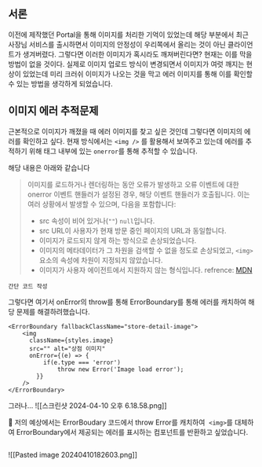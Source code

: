 ## 서론
이전에 제작했던 Portal을 통해 이미지를 처리한 기억이 있었는데 해당 부분에서 최근 사장님 서비스를 출시하면서 이미지의 안정성이 우리쪽에서 올리는 것이 아닌 클라이언트가 생겨버렸다. 그렇다면 이러한 이미지가 혹시라도 깨져버린다면? 현재는 이를 막을 방법이 없을 것이다. 실제로 이미지 업로드 방식이 변경되면서 이미지가 여럿 깨지는 현상이 있었는데 미리 크러쉬 이미지가 나오는 것을 막고 에러 이미지를 통해 이를 확인할 수 있는 방법을 생각하게 되었습니다.

## 이미지 에러 추적문제

근본적으로 이미지가 깨졌을 때 에러 이미지를 찾고 싶은 것인데 그렇다면 이미지의 에러를 확인하고 싶다.
현재 방식에서는 `<img />` 를 활용해서 보여주고 있는데 에러를 추적하기 위해 태그 내부에 있는 `onerror`를 통해 추적할 수 있습니다.

해당 내용은 아래와 같습니다

> 이미지를 로드하거나 렌더링하는 동안 오류가 발생하고 오류 이벤트에 대한 onerror 이벤트 핸들러가 설정된 경우, 해당 이벤트 핸들러가 호출됩니다. 이는 여러 상황에서 발생할 수 있으며, 다음을 포함합니다:
> 
> - src 속성이 비어 있거나(`""`) `null`입니다.
> - src URL이 사용자가 현재 방문 중인 페이지의 URL과 동일합니다.
> - 이미지가 로드되지 않게 하는 방식으로 손상되었습니다.
> - 이미지의 메타데이터가 그 차원을 검색할 수 없을 정도로 손상되었고, `<img>` 요소의 속성에 차원이 지정되지 않았습니다.
> - 이미지가 사용자 에이전트에서 지원하지 않는 형식입니다.
> refrence: [MDN](https://developer.mozilla.org/en-US/docs/Web/HTML/Element/img#image_loading_errors)

```tsx
간단 코드 작성
```

그렇다면 여기서 onError의 throw를 통해 ErrorBoundary를 통해 에러를 캐치하여 해당 문제를 해결하려했습니다. 
```tsx
<ErrorBoundary fallbackClassName="store-detail-image">
	<img 
	  className={styles.image}
	  src="" alt="상점 이미지"
	  onError={(e) => { 
		  if(e.type === 'error') 
			  throw new Error('Image load error'); 
		}}
	/>
</ErrorBoundary>
```

그러나...
![[스크린샷 2024-04-10 오후 6.18.58.png]]


저의 예상에서는 ErrorBoudary 코드에서 throw Error를 캐치하여 <img> `<img>`를 대체하여 ErrorBoundary에서 제공되는 에러를 표시하는 컴포넌트를 반환하고 싶었습니다.

```ts

```

![[Pasted image 20240410182603.png]]